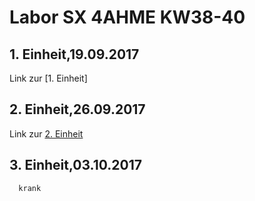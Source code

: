 # Labor SX 4AHME KW38-40

## 1. Einheit,19.09.2017  
Link zur [1. Einheit]
## 2. Einheit,26.09.2017  
Link zur [2. Einheit](https://github.com/HTLMechatronics/m14-la1-sx/blob/strlum14/strlum14/strlum14_kw39.md) 

## 3. Einheit,03.10.2017
      krank
